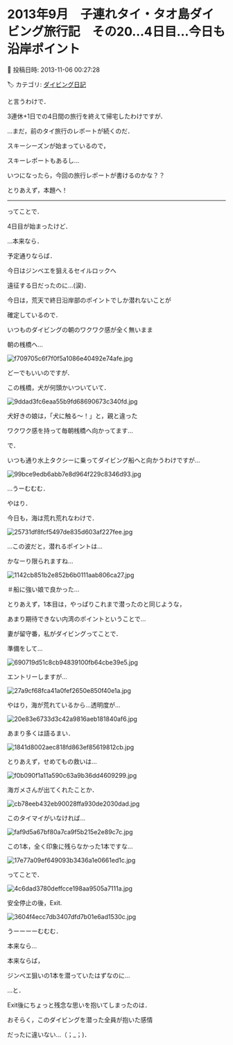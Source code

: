# 2013年9月　子連れタイ・タオ島ダイビング旅行記　その20…4日目…今日も沿岸ポイント

📅 投稿日時: 2013-11-06 00:27:28

🏷️ カテゴリ: [ダイビング日記](ce3a7a8d424d112fce83ee85c81a0e344.md)

と言うわけで．


3連休+1日での4日間の旅行を終えて帰宅したわけですが．


…まだ，前のタイ旅行のレポートが続くのだ．





スキーシーズンが始まっているので，


スキーレポートもあるし…


いつになったら，今回の旅行レポートが書けるのかな？？





とりあえず，本題へ！


---





ってことで．


4日目が始まったけど．





…本来なら．


予定通りならば．


今日はジンベエを狙えるセイルロックへ


遠征する日だったのに…(涙)．





今日は，荒天で終日沿岸部のポイントでしか潜れないことが


確定しているので．


いつものダイビングの朝のワクワク感が全く無いまま


朝の桟橋へ…




![f709705c6f7f0f5a1086e40492e74afe.jpg](images/f709705c6f7f0f5a1086e40492e74afe.jpg)




どーでもいいのですが．


この桟橋，犬が何頭かいついていて．




![9ddad3fc6eaa55b9fd68690673c340fd.jpg](images/9ddad3fc6eaa55b9fd68690673c340fd.jpg)




犬好きの娘は，「犬に触る～！」と，親と違った


ワクワク感を持って毎朝桟橋へ向かってます…





で．


いつも通り水上タクシーに乗ってダイビング船へと向かうわけですが…




![99bce9edb6abb7e8d964f229c8346d93.jpg](images/99bce9edb6abb7e8d964f229c8346d93.jpg)




…うーむむむ．


やはり．


今日も，海は荒れ荒れなわけで．




![25731df8fcf5497de835d603af227fee.jpg](images/25731df8fcf5497de835d603af227fee.jpg)




…この波だと，潜れるポイントは…


かなーり限られますね…




![1142cb851b2e852b6b0111aab806ca27.jpg](images/1142cb851b2e852b6b0111aab806ca27.jpg)




＃船に強い娘で良かった…





とりあえず，1本目は，やっぱりこれまで潜ったのと同じような，


あまり期待できない内湾のポイントということで…


妻が留守番，私がダイビングってことで．





準備をして…




![690719d51c8cb94839100fb64cbe39e5.jpg](images/690719d51c8cb94839100fb64cbe39e5.jpg)




エントリーしますが…




![27a9cf68fca41a0fef2650e850f40e1a.jpg](images/27a9cf68fca41a0fef2650e850f40e1a.jpg)




やはり，海が荒れているから…透明度が…




![20e83e6733d3c42a9816aeb181840af6.jpg](images/20e83e6733d3c42a9816aeb181840af6.jpg)




あまり多くは語るまい．




![1841d8002aec818fd863ef85619812cb.jpg](images/1841d8002aec818fd863ef85619812cb.jpg)




とりあえず，せめてもの救いは…




![f0b090f1a11a590c63a9b36dd4609299.jpg](images/f0b090f1a11a590c63a9b36dd4609299.jpg)




海ガメさんが出てくれたことか．




![cb78eeb432eb90028ffa930de2030dad.jpg](images/cb78eeb432eb90028ffa930de2030dad.jpg)




このタイマイがいなければ…




![faf9d5a67bf80a7ca9f5b215e2e89c7c.jpg](images/faf9d5a67bf80a7ca9f5b215e2e89c7c.jpg)




この1本，全く印象に残らなかった1本ですな…




![17e77a09ef649093b3436a1e0661ed1c.jpg](images/17e77a09ef649093b3436a1e0661ed1c.jpg)




ってことで．




![4c6dad3780deffcce198aa9505a7111a.jpg](images/4c6dad3780deffcce198aa9505a7111a.jpg)




安全停止の後，Exit.




![3604f4ecc7db3407dfd7b01e6ad1530c.jpg](images/3604f4ecc7db3407dfd7b01e6ad1530c.jpg)







うーーーーむむむ．


本来なら…


本来ならば，


ジンベエ狙いの1本を潜っていたはずなのに…





…と．


Exit後にちょっと残念な思いを抱いてしまったのは．


おそらく，このダイビングを潜った全員が抱いた感情


だったに違いない…（；_；)．
